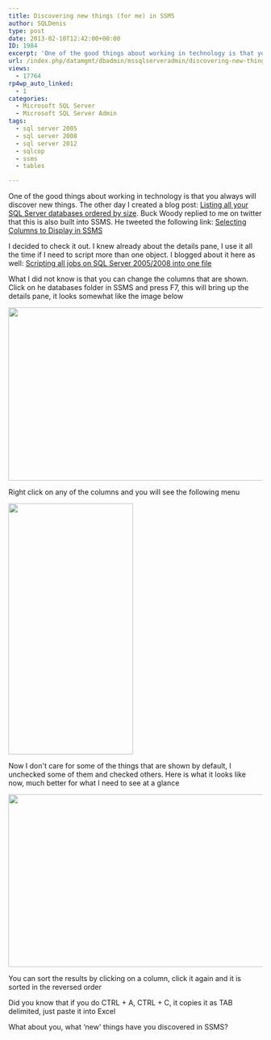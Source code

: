```yaml
---
title: Discovering new things (for me) in SSMS
author: SQLDenis
type: post
date: 2013-02-10T12:42:00+00:00
ID: 1984
excerpt: 'One of the good things about working in technology is that you always will discover new things. The other day I created a blog post: Listing all your SQL Server databases ordered by size. Buck Woody replied to me on twitter that this is also built into&hellip;'
url: /index.php/datamgmt/dbadmin/mssqlserveradmin/discovering-new-things-for-me/
views:
  - 17764
rp4wp_auto_linked:
  - 1
categories:
  - Microsoft SQL Server
  - Microsoft SQL Server Admin
tags:
  - sql server 2005
  - sql server 2008
  - sql server 2012
  - sqlcop
  - ssms
  - tables

---
```

One of the good things about working in technology is that you always will discover new things. The other day I created a blog post: [Listing all your SQL Server databases ordered by size][1]. Buck Woody replied to me on twitter that this is also built into SSMS. He tweeted the following link: [Selecting Columns to Display in SSMS][2]

I decided to check it out. I knew already about the details pane, I use it all the time if I need to script more than one object. I blogged about it here as well: [Scripting all jobs on SQL Server 2005/2008 into one file][3]

What I did not know is that you can change the columns that are shown. Click on he databases folder in SSMS and press F7, this will bring up the details pane, it looks somewhat like the image below

<div class="image_block">
  <a href="/wp-content/uploads/blogs/DataMgmt/Denis/Oracle/DatabasesDeTails.PNG?mtime=1360507029"><img alt="" src="/wp-content/uploads/blogs/DataMgmt/Denis/Oracle/DatabasesDeTails.PNG?mtime=1360507029" width="926" height="343" /></a>
</div>

Right click on any of the columns and you will see the following menu

<div class="image_block">
  <a href="/wp-content/uploads/blogs/DataMgmt/Denis/Oracle/DatabasesDeTailsChoose.PNG?mtime=1360507043"><img alt="" src="/wp-content/uploads/blogs/DataMgmt/Denis/Oracle/DatabasesDeTailsChoose.PNG?mtime=1360507043" width="247" height="497" /></a>
</div>

Now I don't care for some of the things that are shown by default, I unchecked some of them and checked others. Here is what it looks like now, much better for what I need to see at a glance

<div class="image_block">
  <a href="/wp-content/uploads/blogs/DataMgmt/Denis/Oracle/DatabasesDeTails2.PNG?mtime=1360507051"><img alt="" src="/wp-content/uploads/blogs/DataMgmt/Denis/Oracle/DatabasesDeTails2.PNG?mtime=1360507051" width="860" height="342" /></a>
</div>

You can sort the results by clicking on a column, click it again and it is sorted in the reversed order
  
Did you know that if you do CTRL + A, CTRL + C, it copies it as TAB delimited, just paste it into Excel

What about you, what &#8216;new' things have you discovered in SSMS?

 [1]: /index.php/DataMgmt/DBAdmin/MSSQLServerAdmin/listing-all-your-sql-server
 [2]: http://blogs.msdn.com/b/buckwoody/archive/2008/09/02/selecting-columns-to-display-in-ssms.aspx
 [3]: /index.php/DataMgmt/DBProgramming/scripting-all-jobs-on-sql-server-2005-20